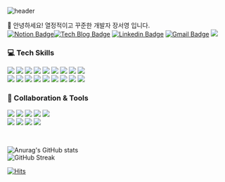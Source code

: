 ![header](https://capsule-render.vercel.app/api?type=rect&color=timeGradient&height=120&section=header&text=Kiyoung's%20Noona&fontSize=50&animation=twinkling)

	
👋 안녕하세요! 열정적이고 꾸준한 개발자 장서영 입니다. <br>
[![Notion Badge](https://img.shields.io/badge/-Notion-black?style=flat-square&logo=Notion&logoColor=white&link=https://rain-gerbera-4e4.notion.site/17a68e7014104b0594988cd72067fcf9)](
  https://rain-gerbera-4e4.notion.site/17a68e7014104b0594988cd72067fcf9)[![Tech Blog Badge](http://img.shields.io/badge/-Tech%20blog-orange?style=flat-square&link=https://kiyoung-noona.tistory.com/)](https://kiyoung-noona.tistory.com/)   [![Linkedin Badge](https://img.shields.io/badge/-LinkedIn-blue?style=flat-square&logo=Linkedin&logoColor=white&link=https://www.linkedin.com/in/seoyoungjang/)](
  https://www.linkedin.com/in/seoyoungjang/)  [![Gmail Badge](https://img.shields.io/badge/Gmail-d14836?style=flat-square&logo=Gmail&logoColor=white&link=mailto:jso4342@gmail.com)](mailto:jso4342@gmail.com)  <img src="https://img.shields.io/badge/ -000000?style=flat-square&logo=42&logoColor=white"/> 
<br>
### 💻 Tech Skills

<img src="https://img.shields.io/badge/JAVA-6699CB?style=flat-square&logo=java&logoColor=white"/> <img src="https://img.shields.io/badge/JavaScript-F7DF1E?style=flat-square&logo=JavaScript&logoColor=black"/> <img src="https://img.shields.io/badge/jQuery-0769AD?style=flat-square&logo=jQuery&logoColor=white"/> 
<img src="https://img.shields.io/badge/C-A8B9CC?style=flat-square&logo=C&logoColor=black"/> <img src="https://img.shields.io/badge/Thymeleaf-005F0F?style=flat-square&logo=Thymeleaf&logoColor=white"/> <img src="https://img.shields.io/badge/JSP-E7352C?style=flat-square&logo=java&logoColor=white"/>
<img src="https://img.shields.io/badge/Spring Boot-6DB33F?style=flat-square&logo=Spring&logoColor=white"/>
<img src="https://img.shields.io/badge/Python-3776AB?style=flat-square&logo=Python&logoColor=white"/> <img src="https://img.shields.io/badge/TensorFlow-FF6F00?style=flat-square&logo=TensorFlow&logoColor=white"/><br>
<img src="https://img.shields.io/badge/Ubuntu-E95420?style=flat-square&logo=Ubuntu&logoColor=white"/>
<img src="https://img.shields.io/badge/Linux-FCC624?style=flat-square&logo=Linux&logoColor=black"/>
<img src="https://img.shields.io/badge/AWS-232F3E?style=flat-square&logo=Amazon AWS&logoColor=white"/>
<img src="https://img.shields.io/badge/HTML5-E34F26?style=flat-square&logo=HTML5&logoColor=white"/>
<img src="https://img.shields.io/badge/CSS3-1572B6?style=flat-square&logo=CSS3&logoColor=white"/>
<img src="https://img.shields.io/badge/Apache Tomcat-F8DC75?style=flat-square&logo=Apache Tomcat&logoColor=black"/>
<img src="https://img.shields.io/badge/MySQL-4479A1?style=flat-square&logo=MySQL&logoColor=white"/>
<img src="https://img.shields.io/badge/MariaDB-003545?style=flat-square&logo=MariaDB&logoColor=white"/>
<img src="https://img.shields.io/badge/Oracle-F80000?style=flat-square&logo=Oracle&logoColor=white"/><br>
### 💪 Collaboration & Tools


<img src="https://img.shields.io/badge/GIT-F05032?style=flat-square&logo=Git&logoColor=white"/> <img src="https://img.shields.io/badge/Teams-6264A7?style=flat-square&logo=Microsoft Teams&logoColor=white"/> <img src="https://img.shields.io/badge/Slack-4A154B?style=flat-square&logo=Slack&logoColor=white"/> <img src="https://img.shields.io/badge/Discord-5865F2?style=flat-square&logo=Discord&logoColor=white"/> <img src="https://img.shields.io/badge/Trello-0052CC?style=flat-square&logo=Trello&logoColor=white"/><br>
<img src="https://img.shields.io/badge/SPSS-d1180b?style=flat-square&logo=&logoColor=white"/> <img src="https://img.shields.io/badge/Adobe Photoshop-31A8FF?style=flat-square&logo=Adobe Photoshop&logoColor=white"/> <img src="https://img.shields.io/badge/Microsoft Access-A4373A?style=flat-square&logo=Microsoft Access&logoColor=white"/> <img src="https://img.shields.io/badge/Power BI-F2C811?style=flat-square&logo=Power BI&logoColor=black"/>



<br>

![Anurag's GitHub stats](https://github-readme-stats.vercel.app/api?username=jso4342&show_icons=true&theme=dracula&amp;bg_color=30,e96443,904e95&amp;title_color=fff&amp;color=fff") <br>
![GitHub Streak](https://github-readme-streak-stats.herokuapp.com/?user=jso4342&amp;theme=omni&amp;hide_border=false) 

[![Hits](https://hits.seeyoufarm.com/api/count/incr/badge.svg?url=https%3A%2F%2Fgithub.com%2Fjso4342%2Fhit-counter&count_bg=%23B764CF&title_bg=%23FF82CF&icon=&icon_color=%23E7E7E7&title=hits&edge_flat=false)](https://hits.seeyoufarm.com)

<!--
**jso4342/jso4342** is a ✨ _special_ ✨ repository because its `README.md` (this file) appears on your GitHub profile.

Here are some ideas to get you started:

- 🔭 I’m currently working on ...
- 🌱 I’m currently learning ...
- 👯 I’m looking to collaborate on ...
- 🤔 I’m looking for help with ...
- 💬 Ask me about ...
- 📫 How to reach me: ...
- 😄 Pronouns: ...
- ⚡ Fun fact: ...
-->
